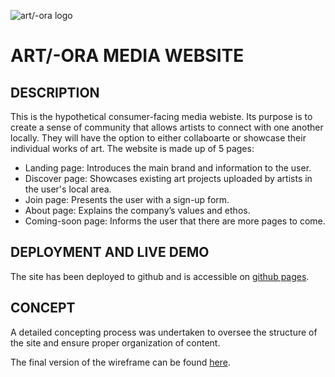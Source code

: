 ![art/-ora logo](https://github.com/Gerakas/Art-Ora/blob/master/assets/images/logo-dark.png "Art/-Ora logo")

# ART/-ORA MEDIA WEBSITE

## DESCRIPTION

This is the hypothetical consumer-facing media webiste. Its purpose is to create a sense of community that allows artists to connect with one another locally. They will have the option to either collaboarte or showcase their individual works of art. 
The website is made up of 5 pages:

-   Landing page: Introduces the main brand and information to the user.
-   Discover page: Showcases existing art projects uploaded by artists in the user's local area.
-   Join page:  Presents the user with a sign-up form.
-   About page: Explains the company’s values and ethos.
-   Coming-soon page: Informs the user that there are more pages to come.

## DEPLOYMENT AND LIVE DEMO

The site has been deployed to github and is accessible on [github pages](https://gerakas.github.io/Art-Ora/).

## CONCEPT

A detailed concepting process was undertaken to oversee the structure of the site and ensure proper organization of content.

The final version of the wireframe can be found [here](https://gerakas.github.io/Art-Ora/wireframes/Page-concepts.pdf).

